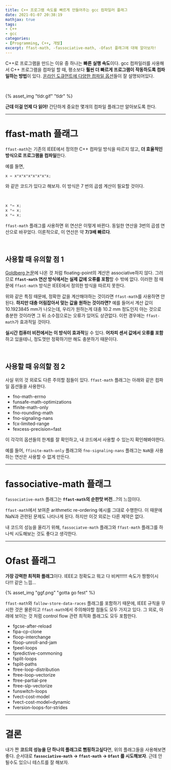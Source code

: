 ```yaml
---
title: C++ 프로그램 속도를 빠르게 만들어주는 gcc 컴파일러 플래그
date: 2021-01-07 20:38:19
mathjax: true
tags: 
- C++
- gcc
categories: 
- [Programming, C++, 개발]
excerpt: ffast-math, -fassociative-math, -Ofast 플래그에 대해 알아보자!
---
```


C++로 프로그램을 만드는 이유 중 하나는 **빠른 실행 속도**이다.
gcc 컴파일러를 사용해서 C++ 프로그램을 컴파일 할 때, 평소보다 **훨씬 더 빠르게 프로그램이 작동하도록 컴파일하는 방법**이 있다.
[온라인 도큐먼트에 다양한 컴파일 옵션](http://gcc.gnu.org/onlinedocs/gcc/Optimize-Options.html)들이 잘 설명되어있다. 

<br>

{% asset_img "tldr.gif" "tldr" %}

**근데 이걸 언제 다 읽어!**
간단하게 중요한 몇개의 컴파일 플래그만 알아보도록 한다.

--- 

# ffast-math 플래그

`ffast-math`는 기존의 IEEE에서 정의한 C++ 컴파일 방식을 따르지 않고, **더 효율적인 방식으로 프로그램을 컴파일**한다.

예를 들면,

```cpp
x = x*x*x*x*x*x*x*x;
```
와 같은 코드가 있다고 해보자.
이 방식은 7 번의 곱셈 계산이 필요할 것이다.

<br>

``` cpp
x *= x;
x *= x;
x *= x;
```

`ffast-math` 플래그를 사용하면 위 연산은 이렇게 바뀐다.
동일한 연산을 3번의 곱셈 연산으로 바꾸었다.
이론적으로, 이 연산은 약 **7/3배 빠르다**.

<br>

## 사용할 때 유의할 점 1

[Goldberg 논문](https://dl.acm.org/doi/10.1145/103162.103163)에 나온 것 처럼 floating-point의 계산은 associative하지 않다.
그러므로 **`ffast-math` 연산 방식에서는 실제 값에 오류를 포함**할 수 밖에 없다.
이러한 점 때문에 `ffast-math` 방식은 IEEE에서 정의한 방식을 따르지 못한다.

위와 같은 특징 때문에, 정확한 값을 계산해야하는 것이라면 `ffast-math`를 사용하면 안된다.
**하지만 대충 어림잡아서 맞는 값을 원하는 것이라면?**
예를 들어서 계산 값이 10.1923845 mm가 나오는데, 우리가 원하는게 대충 10.2 mm 정도인지 아는 것으로 충분한 것이라면 그 뒤 소수점으로는 오류가 있어도 상관없다.
이런 경우에는 `ffast-math`가 효과적일 것이다.

**실시간 컴퓨터 비전에서는 이 방식이 효과적**일 수 있다.
**어차피 센서 값에서 오류를 포함**하고 있을테니, 정도껏만 정확하기만 해도 충분하기 때문이다.

<br>

## 사용할 때 유의할 점 2

사실 위의 것 외로도 다른 주의할 점들이 있다.
`ffast-math` 플래그는 아래와 같은 컴파일 옵션들을 사용한다.

- fno-math-errno
- funsafe-math-optimizations 
- ffinite-math-only
- fno-rounding-math
- fno-signaling-nans
- fcx-limited-range
- fexcess-precision=fast

이 각각의 옵션들의 한계를 잘 확인하고, 내 코드에서 사용할 수 있는지 확인해봐야한다.

예를 들어, `ffinite-math-only` 플래그와 `fno-signaling-nans` 플래그는 `NaN`을 사용하는 연산은 사용할 수 없게 만든다.

---

# fassociative-math 플래그

`fassociative-math` 플래그는 **`ffast-math`의 순한맛 버전**...?의 느낌이다.

`ffast-math`에서 보여준 arithmetic re-ordering 예시를 그대로 수행한다.
이 때문에 NaN과 관련된 문제도 나타나게 된다.
하지만 이것 외로는 다른 제약은 없다.

내 코드의 성능을 올리기 위해, `fassociatve-math` 플래그와 `ffast-math` 플래그를 하나씩 시도해보는 것도 좋다고 생각한다.

---

# Ofast 플래그

**가장 강력한 최적화 플래그**이다.
IEEE고 정확도고 뭐고 다 비켜!!!!!!
속도가 짱짱이시다!!! 같은 느낌...

{% asset_img "ggf.png" "gotta go fest" %}

`ffast-math`와 `fallow-store-data-races` 플래그를 포함하기 때문에, IEEE 규칙을 무시한 것은 물론이고 `ffast-math`에서 주의해야할 점들도 모두 가지고 있다.
그 외로, 아래에 보이는 것 처럼 control flow 관련 최적화 플래그도 모두 포함한다.

- fgcse-after-reload 
- fipa-cp-clone
- floop-interchange 
- floop-unroll-and-jam 
- fpeel-loops 
- fpredictive-commoning 
- fsplit-loops 
- fsplit-paths 
- ftree-loop-distribution 
- ftree-loop-vectorize 
- ftree-partial-pre 
- ftree-slp-vectorize 
- funswitch-loops 
- fvect-cost-model 
- fvect-cost-model=dynamic 
- fversion-loops-for-strides

---

# 결론

내가 짠 **코드의 성능을 단 하나의 플래그로 뻠핑하고싶다**면, 위의 플래그들을 사용해보면 좋다. 
순서대로 **`fassociative-math` -> `ffast-math` -> `Ofast` 를 시도해보자**.
근데 안될수도 있으니 테스트를 잘 해보자.